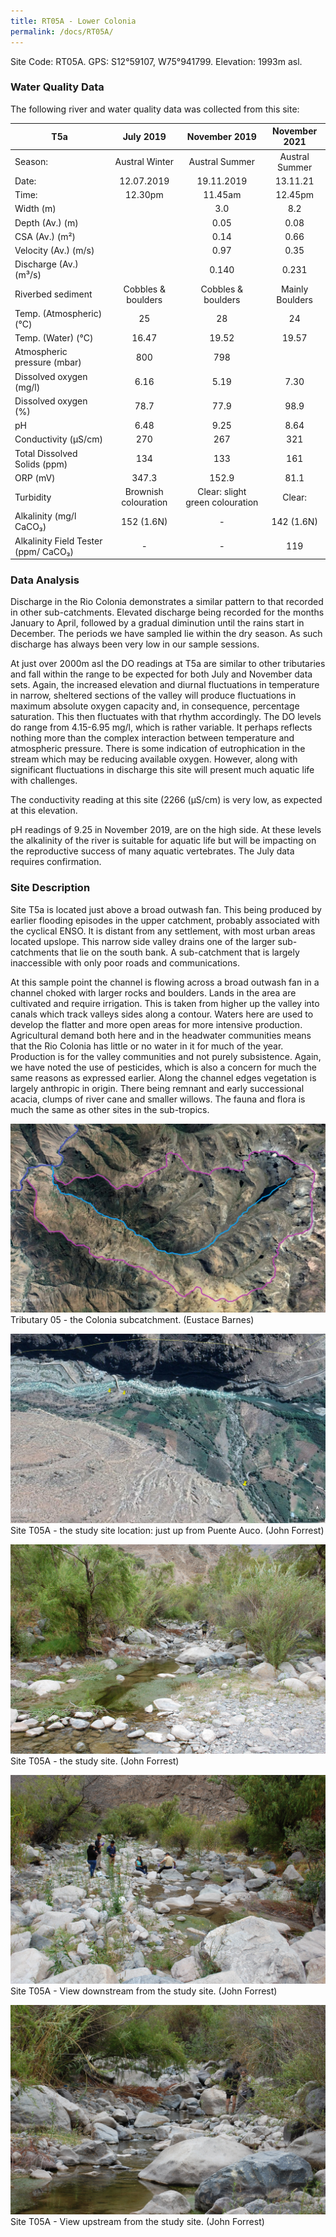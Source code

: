 ```yaml
---
title: RT05A - Lower Colonia
permalink: /docs/RT05A/
---
```


Site Code: RT05A.  GPS: S12°59107, W75°941799. Elevation:
1993m asl.

### Water Quality Data

The following river and water quality data was collected from this site:

|     T5a                                     |                         July 2019                        |              November 2019             |      November 2021     |
|---------------------------------------------|:--------------------------------------------------------:|:--------------------------------------:|:----------------------:|
|     Season:                                 |                       Austral Winter                     |              Austral Summer            |      Austral Summer    |
|     Date:                                   |                         12.07.2019                       |                19.11.2019              |         13.11.21       |
|     Time:                                   |                          12.30pm                         |                 11.45am                |         12.45pm        |
|     Width (m)                               |                                                          |                   3.0                  |           8.2          |
|     Depth (Av.) (m)                         |                                                          |                   0.05                 |           0.08         |
|     CSA (Av.) (m²)                          |                                                          |                   0.14                 |           0.66         |
|     Velocity (Av.) (m/s)                    |                                                          |                   0.97                 |           0.35         |
|     Discharge (Av.) (m³/s)                  |                                                          |                  0.140                 |          0.231         |
|     Riverbed sediment                       |                     Cobbles & boulders                   |            Cobbles & boulders          |     Mainly Boulders    |
|     Temp. (Atmospheric) (°C)                |                             25                           |                    28                  |            24          |
|     Temp. (Water) (°C)                      |                           16.47                          |                  19.52                 |          19.57         |
|     Atmospheric pressure (mbar)             |                              800                         |                   798                  |                        |
|     Dissolved oxygen (mg/l)                 |                            6.16                          |                   5.19                 |           7.30         |
|     Dissolved oxygen (%)                    |                            78.7                          |                   77.9                 |           98.9         |
|     pH                                      |                            6.48                          |                   9.25                 |           8.64         |
|     Conductivity (µS/cm)                    |                            270                           |                   267                  |           321          |
|     Total Dissolved Solids (ppm)            |                            134                           |                   133                  |           161          |
|     ORP (mV)                                |                           347.3                          |                  152.9                 |           81.1         |
|     Turbidity                               |                    Brownish colouration                  |     Clear: slight green colouration    |         Clear:         |
|     Alkalinity (mg/l CaCO₃)                 |                         152 (1.6N)                       |                    -                   |        142 (1.6N)      |
|     Alkalinity Field Tester (ppm/ CaCO₃)    |                             -                            |                    -                   |           119          |


### Data Analysis
Discharge in the Rio Colonia demonstrates a similar pattern to that recorded in other sub-catchments. Elevated discharge being recorded for the months January to April, followed by a gradual diminution until the rains start in December. The periods we have sampled lie within the dry season. As such discharge has always been very low in our sample sessions.   

At just over 2000m asl the DO readings at T5a are similar to other tributaries and fall within the range to be expected for both July and November data sets. Again, the increased elevation and diurnal fluctuations in temperature in narrow, sheltered sections of the valley will produce fluctuations in maximum absolute oxygen capacity and, in consequence, percentage saturation. This then fluctuates with that rhythm accordingly. The DO levels do range from 4.15-6.95 mg/l, which is rather variable. It perhaps reflects nothing more than the complex interaction between temperature and atmospheric pressure. There is some indication of eutrophication in the stream which may be reducing available oxygen. However, along with significant fluctuations in discharge this site will present much aquatic life with challenges. 

The conductivity reading at this site (2266 (µS/cm) is very low, as expected at this elevation. 

pH readings of 9.25 in November 2019, are on the high side. At these levels the alkalinity of the river is suitable for aquatic life but will be impacting on the reproductive success of many aquatic vertebrates. The July data requires confirmation. 


### Site Description
Site T5a is located just above a broad outwash fan. This being produced by earlier flooding episodes in the upper catchment, probably associated with the cyclical ENSO. It is distant from any settlement, with most urban areas located upslope. This narrow side valley drains one of the larger sub-catchments that lie on the south bank. A sub-catchment that is largely inaccessible with only poor roads and communications.

At this sample point the channel is flowing across a broad outwash fan in a channel choked with larger rocks and boulders. Lands in the area are cultivated and require irrigation. This is taken from higher up the valley into canals which track valleys sides along a contour. Waters here are used to develop the flatter and more open areas for more intensive production. Agricultural demand both here and in the headwater communities means that the Rio Colonia has little or no water in it for much of the year. Production is for the valley communities and not purely subsistence. Again, we have noted the use of pesticides, which is also a concern for much the same reasons as expressed earlier. Along the channel edges vegetation is largely anthropic in origin. There being remnant and early successional acacia, clumps of river cane and smaller willows. The fauna and flora is much the same as other sites in the sub-tropics. 


![Tributary T05 - the Colonia subcatchment. (Eustace Barnes)](/assets/SiteDescriptions/T5/T5Coloniasubcatchment.jpg)
Tributary 05 - the Colonia subcatchment. (Eustace Barnes)


![Site T05A - the study site location. (John Forrest)](/assets/SiteDescriptions/T5/RT05ALowerColoniavalley.jpg)
Site T05A - the study site location: just up from Puente Auco. (John Forrest)


![Site T05A - the study site. (John Forrest)](/assets/SiteDescriptions/T5/T5AStudysite.JPG)
Site T05A - the study site. (John Forrest)


![Site T05A - View downstream from the study site. (John Forrest)](/assets/SiteDescriptions/T5/T5AViewdownstream.JPG)
Site T05A - View downstream from the study site. (John Forrest)


![Site T05A - View upstream from the study site. (John Forrest)](/assets/SiteDescriptions/T5/T5AViewupstream.JPG)
Site T05A - View upstream from the study site. (John Forrest)

